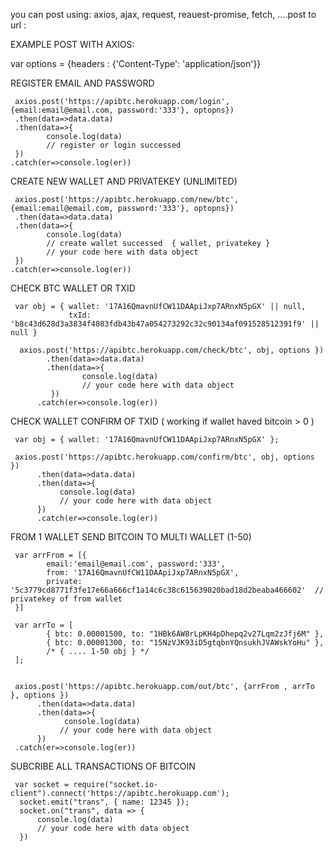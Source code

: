 



you can post using: axios, ajax, request, reauest-promise, fetch, ....post to url :

EXAMPLE POST WITH AXIOS:


var options = {headers : {'Content-Type': 'application/json'}}

REGISTER EMAIL AND PASSWORD

     axios.post('https://apibtc.herokuapp.com/login', {email:email@email.com, password:'333'}, optopns})
     .then(data=>data.data)
     .then(data=>{
            console.log(data)
            // register or login successed
     })
    .catch(er=>console.log(er))
    
    
    

CREATE NEW WALLET AND PRIVATEKEY (UNLIMITED)

     axios.post('https://apibtc.herokuapp.com/new/btc', {email:email@email.com, password:'333'}, optopns})
     .then(data=>data.data)
     .then(data=>{
            console.log(data)
            // create wallet successed  { wallet, privatekey }
            // your code here with data object
     })
    .catch(er=>console.log(er))
    
    
    






CHECK BTC WALLET OR TXID 


     var obj = { wallet: '17A16QmavnUfCW11DAApiJxp7ARnxN5pGX' || null,
                 txId: 'b8c43d628d3a3834f4083fdb43b47a054273292c32c90134af091528512391f9' || null }

      axios.post('https://apibtc.herokuapp.com/check/btc', obj, options })
            .then(data=>data.data)
            .then(data=>{
                    console.log(data)
                    // your code here with data object
             })
          .catch(er=>console.log(er))
          
          
          
          
          






CHECK WALLET CONFIRM OF TXID ( working if wallet haved bitcoin > 0 )

     var obj = { wallet: '17A16QmavnUfCW11DAApiJxp7ARnxN5pGX' };

     axios.post('https://apibtc.herokuapp.com/confirm/btc', obj, options })
          .then(data=>data.data)
          .then(data=>{
               console.log(data)
               // your code here with data object
          })
          .catch(er=>console.log(er))
          
          
          






FROM 1 WALLET SEND BITCOIN TO MULTI WALLET (1-50)

     var arrFrom = [{
            email:'email@email.com', password:'333',
            from: '17A16QmavnUfCW11DAApiJxp7ARnxN5pGX',
            private: '5c3779cd8771f3fe17e66a666cf1a14c6c38c615639020bad18d2beaba466602'  // privatekey of from wallet
     }]

     var arrTo = [
            { btc: 0.00001500, to: "1HBk6AW8rLpKH4pDhepq2v27Lqm2zJfj6M" },
            { btc: 0.00001300, to: "15NzVJK93iD5gtqbnYQnsukhJVAWskYoHu" },
            /* { .... 1-50 obj } */
     ];


     axios.post('https://apibtc.herokuapp.com/out/btc', {arrFrom , arrTo }, options })
          .then(data=>data.data)
          .then(data=>{
                console.log(data)
               // your code here with data object
          })
     .catch(er=>console.log(er))








SUBCRIBE ALL TRANSACTIONS OF BITCOIN
     
     var socket = require("socket.io-client").connect('https://apibtc.herokuapp.com');
      socket.emit("trans", { name: 12345 });
      socket.on("trans", data => { 
          console.log(data)
          // your code here with data object
      })
      
      
      
      
      
